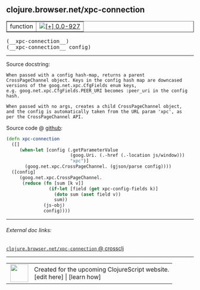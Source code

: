 ## clojure.browser.net/xpc-connection



 <table border="1">
<tr>
<td>function</td>
<td><a href="https://github.com/cljsinfo/cljs-api-docs/tree/0.0-927"><img valign="middle" alt="[+] 0.0-927" title="Added in 0.0-927" src="https://img.shields.io/badge/+-0.0--927-lightgrey.svg"></a> </td>
</tr>
</table>


 <samp>
(__xpc-connection__)<br>
</samp>
 <samp>
(__xpc-connection__ config)<br>
</samp>

---





Source docstring:

```
When passed with a config hash-map, returns a parent
CrossPageChannel object. Keys in the config hash map are downcased
versions of the goog.net.xpc.CfgFields enum keys,
e.g. goog.net.xpc.CfgFields.PEER_URI becomes :peer_uri in the config
hash.

When passed with no args, creates a child CrossPageChannel object,
and the config is automatically taken from the URL param 'xpc', as
per the CrossPageChannel API.
```


Source code @ [github](https://github.com/clojure/clojurescript/blob/r1835/src/cljs/clojure/browser/net.cljs#L118-L140):

```clj
(defn xpc-connection
  ([]
     (when-let [config (.getParameterValue
                        (goog.Uri. (.-href (.-location js/window)))
                        "xpc")]
       (goog.net.xpc.CrossPageChannel. (gjson/parse config))))
  ([config]
     (goog.net.xpc.CrossPageChannel.
      (reduce (fn [sum [k v]]
                (if-let [field (get xpc-config-fields k)]
                  (doto sum (aset field v))
                  sum))
              (js-obj)
              config))))
```

<!--
Repo - tag - source tree - lines:

 <pre>
clojurescript @ r1835
└── src
    └── cljs
        └── clojure
            └── browser
                └── <ins>[net.cljs:118-140](https://github.com/clojure/clojurescript/blob/r1835/src/cljs/clojure/browser/net.cljs#L118-L140)</ins>
</pre>

-->

---



###### External doc links:

[`clojure.browser.net/xpc-connection` @ crossclj](http://crossclj.info/fun/clojure.browser.net.cljs/xpc-connection.html)<br>

---

 <table>
<tr><td>
<img valign="middle" align="right" width="48px" src="http://i.imgur.com/Hi20huC.png">
</td><td>
Created for the upcoming ClojureScript website.<br>
[edit here] | [learn how]
</td></tr></table>

[edit here]:https://github.com/cljsinfo/cljs-api-docs/blob/master/cljsdoc/clojure.browser.net/xpc-connection.cljsdoc
[learn how]:https://github.com/cljsinfo/cljs-api-docs/wiki/cljsdoc-files

<!--

This information was too distracting to show to readers, but I'll leave it
commented here since it is helpful to:

- pretty-print the data used to generate this document
- and show how to retrieve that data



The API data for this symbol:

```clj
{:ns "clojure.browser.net",
 :name "xpc-connection",
 :signature ["[]" "[config]"],
 :history [["+" "0.0-927"]],
 :type "function",
 :full-name-encode "clojure.browser.net/xpc-connection",
 :source {:code "(defn xpc-connection\n  ([]\n     (when-let [config (.getParameterValue\n                        (goog.Uri. (.-href (.-location js/window)))\n                        \"xpc\")]\n       (goog.net.xpc.CrossPageChannel. (gjson/parse config))))\n  ([config]\n     (goog.net.xpc.CrossPageChannel.\n      (reduce (fn [sum [k v]]\n                (if-let [field (get xpc-config-fields k)]\n                  (doto sum (aset field v))\n                  sum))\n              (js-obj)\n              config))))",
          :title "Source code",
          :repo "clojurescript",
          :tag "r1835",
          :filename "src/cljs/clojure/browser/net.cljs",
          :lines [118 140]},
 :full-name "clojure.browser.net/xpc-connection",
 :docstring "When passed with a config hash-map, returns a parent\nCrossPageChannel object. Keys in the config hash map are downcased\nversions of the goog.net.xpc.CfgFields enum keys,\ne.g. goog.net.xpc.CfgFields.PEER_URI becomes :peer_uri in the config\nhash.\n\nWhen passed with no args, creates a child CrossPageChannel object,\nand the config is automatically taken from the URL param 'xpc', as\nper the CrossPageChannel API."}

```

Retrieve the API data for this symbol:

```clj
;; from Clojure REPL
(require '[clojure.edn :as edn])
(-> (slurp "https://raw.githubusercontent.com/cljsinfo/cljs-api-docs/catalog/cljs-api.edn")
    (edn/read-string)
    (get-in [:symbols "clojure.browser.net/xpc-connection"]))
```

-->
